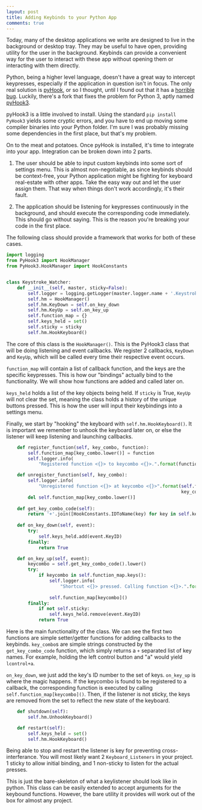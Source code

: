 ```yaml
---
layout: post
title: Adding Keybinds to your Python App
comments: true
---
```


Today, many of the desktop applications we write are designed to live in the background or desktop tray. They may be 
useful to have open, providing utility for the user in the background. Keybinds can provide a convenient way for the user
to interact with these app without opening them or interacting with them directly. 

Python, being a higher level language, doesn't have a great way to intercept keypresses, especially if the application
in question isn't in focus. The only real solution is [pyHook](https://pypi.org/project/pyHook/), or so I thought, until 
I found out that it has a [horrible bug](https://stackoverflow.com/questions/26156633/pythoncom-crashes-on-keydown-when-used-hooked-to-certain-applications).
Luckily, there's a fork that fixes the problem for Python 3, aptly named [pyHook3](https://pypi.org/project/PyHook3/).

pyHook3 is a little involved to install. Using the standard `pip install PyHook3` yields some cryptic errors, and you
have to end up moving some compiler binaries into your Python folder. I'm sure I was probably missing some dependencies 
in the first place, but that's my problem.

On to the meat and potatoes. Once pyHook is installed, it's time to integrate into your app. Integration can be broken 
down into 2 parts.

1. The user should be able to input custom keybinds into some sort of settings menu. This is almost non-negotiable, as 
since keybinds should be context-free, your Python application might be fighting for keyboard real-estate with other apps.
Take the easy way out and let the user assign them. That way when things don't work accordingly, it's their fault. 

2. The application should be listening for keypresses continuously in the background, and should execute the corresponding
code immediately. This should go without saying. This is the reason you're breaking your code in the first place.

The following class should provide a framework that works for both of these cases.

```python
import logging
from PyHook3 import HookManager
from PyHook3.HookManager import HookConstants


class Keystroke_Watcher:
    def __init__(self, master, sticky=False):
        self.logger = logging.getLogger(master.logger.name + '.Keystroke_Watcher')
        self.hm = HookManager()
        self.hm.KeyDown = self.on_key_down
        self.hm.KeyUp = self.on_key_up
        self.function_map = {}
        self.keys_held = set()
        self.sticky = sticky
        self.hm.HookKeyboard()
```

The core of this class is the `HookManager()`. This is the PyHook3 class that will be doing listening and event callbacks.
We register 2 callbacks, `KeyDown` and `KeyUp`, which will be called every time their respective event occurs. 

`function_map` will contain a list of callback function, and the keys are the specific keypresses. This is how our "bindings"
actually bind to the functionality. We will show how functions are added and called later on. 

`keys_held` holds a list of the key objects being held. If `sticky` is True, `KeyUp` will not clear the set, meaning the 
class holds a history of the unique buttons pressed. This is how the user will input their keybindings into a settings menu.

Finally, we start by "hooking" the keyboard with `self.hm.HookKeyboard()`. It is important we remember to unhook the keyboard 
later on, or else the listener will keep listening and launching callbacks.

```python
    def register_function(self, key_combo, function):
        self.function_map[key_combo.lower()] = function
        self.logger.info(
            "Registered function <{}> to keycombo <{}>.".format(function.__name__, key_combo.lower()))

    def unregister_function(self, key_combo):
        self.logger.info(
            "Unregistered function <{}> at keycombo <{}>".format(self.function_map[key_combo.lower()].__name__,
                                                                 key_combo.lower()))
        del self.function_map[key_combo.lower()]
        
    def get_key_combo_code(self):
        return '+'.join([HookConstants.IDToName(key) for key in self.keys_held])
        
    def on_key_down(self, event):
        try:
            self.keys_held.add(event.KeyID)
        finally:
            return True

    def on_key_up(self, event):
        keycombo = self.get_key_combo_code().lower()
        try:
            if keycombo in self.function_map.keys():
                self.logger.info(
                    "Shortcut <{}> pressed. Calling function <{}>.".format(keycombo,
                                                                           self.function_map[keycombo].__name__))
                self.function_map[keycombo]()
        finally:
            if not self.sticky:
                self.keys_held.remove(event.KeyID)
            return True
```


Here is the main functionality of the class. We can see the first two functions are simple setter/getter functions for 
adding callbacks to the keybinds. `key_combo`s are simple strings constructed by the `get_key_combo_code` function, which
simply returns a `+` separated list of key names. For example, holding the left control button and  "a" would 
yield `lcontrol+a`.

`on_key_down`, we just add the key's ID number to the set of keys. `on_key_up` is where the magic happens. If the keycombo 
is found to be registered to a callback, the corresponding function is executed by calling `self.function_map[keycombo]()`.
Then, if the listener is not sticky, the keys are removed from the set to reflect the new state of the keyboard.

```python
    def shutdown(self):
        self.hm.UnhookKeyboard()

    def restart(self):
        self.keys_held = set()
        self.hm.HookKeyboard()
```

Being able to stop and restart the listener is key for preventing cross-interferance. You will most likely want 2 `Keyboard_Listeners`
in your project. 1 sticky to allow initial binding, and 1 non-sticky to listen for the actual presses. 

This is just the bare-skeleton of what a keylistener should look like in python. This class can be easily extended to 
accept arguments for the keybound functions. However, the bare utility it provides will work out of the box for almost 
any project.